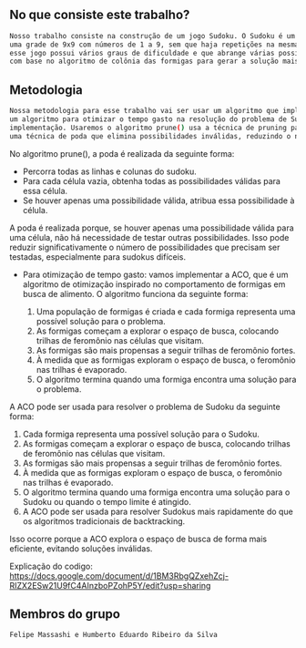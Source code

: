 ## No que consiste este trabalho?
```bash
Nosso trabalho consiste na construção de um jogo Sudoku. O Sudoku é um jogo de raciocínio lógico que consiste em preencher
uma grade de 9x9 com números de 1 a 9, sem que haja repetições na mesma linha, coluna ou bloco de 3x3. Tendo em vista que
esse jogo possui vários graus de dificuldade e que abrange várias possibilidades de solução, iremos criar um algoritmo,
com base no algoritmo de colônia das formigas para gerar a solução mais rápida e concreta dada a dificuldade do jogo.
````

## Metodologia
```bash
Nossa metodologia para esse trabalho vai ser usar um algoritmo que implemente uma solução ainda mais rápida para Sudoku e
um algoritmo para otimizar o tempo gasto na resolução do problema de Sudoku. Para deixar o algoritmo mais rápido em sua
implementação. Usaremos o algoritmo prune() usa a técnica de pruning para resolver sudokus de forma mais rápida. Pruning é
uma técnica de poda que elimina possibilidades inválidas, reduzindo o número de possibilidades que precisam ser testadas.
````

No algoritmo prune(), a poda é realizada da seguinte forma:

 - Percorra todas as linhas e colunas do sudoku.
 - Para cada célula vazia, obtenha todas as possibilidades válidas para essa célula.
 - Se houver apenas uma possibilidade válida, atribua essa possibilidade à célula.

A poda é realizada porque, se houver apenas uma possibilidade válida para uma célula, não há necessidade de testar outras 
possibilidades. Isso pode reduzir significativamente o número de possibilidades que precisam ser testadas, especialmente para 
sudokus difíceis.

- Para otimização de tempo gasto: vamos implementar a ACO, que é um algoritmo de otimização inspirado no comportamento de formigas
em busca de alimento. O algoritmo funciona da seguinte forma:

  1) Uma população de formigas é criada e cada formiga representa uma possível solução para o problema.
  2) As formigas começam a explorar o espaço de busca, colocando trilhas de feromônio nas células que visitam.
  3) As formigas são mais propensas a seguir trilhas de feromônio fortes.
  4) À medida que as formigas exploram o espaço de busca, o feromônio nas trilhas é evaporado.
  5) O algoritmo termina quando uma formiga encontra uma solução para o problema.

A ACO pode ser usada para resolver o problema de Sudoku da seguinte forma:

  1) Cada formiga representa uma possível solução para o Sudoku.
  2) As formigas começam a explorar o espaço de busca, colocando trilhas de feromônio nas células que visitam.
  3) As formigas são mais propensas a seguir trilhas de feromônio fortes.
  4) À medida que as formigas exploram o espaço de busca, o feromônio nas trilhas é evaporado.
  5) O algoritmo termina quando uma formiga encontra uma solução para o Sudoku ou quando o tempo limite é atingido.
  6) A ACO pode ser usada para resolver Sudokus mais rapidamente do que os algoritmos tradicionais de backtracking.

Isso ocorre porque a ACO explora o espaço de busca de forma mais eficiente, evitando soluções inválidas.

Explicação do codigo: https://docs.google.com/document/d/1BM3RbgQZxehZcj-RIZX2ESw21U9fC4AInzboPZohP5Y/edit?usp=sharing
## Membros do grupo
```bash
Felipe Massashi e Humberto Eduardo Ribeiro da Silva
```

